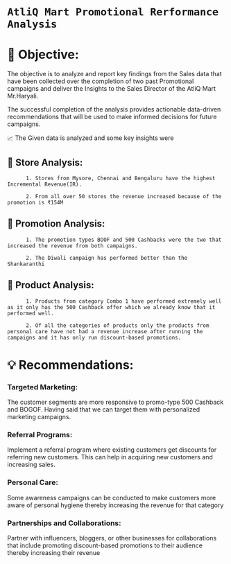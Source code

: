 # `AtliQ Mart Promotional Rerformance Analysis`

# 🎯 Objective:

The objective is to analyze and report key findings from the Sales data that have been collected over the completion of two past Promotional campaigns and deliver the Insights to the Sales Director of the AtliQ Mart Mr.Haryali.

The successful completion of the analysis provides actionable data-driven recommendations that will be used to make informed decisions for future campaigns.



📈 The Given data is analyzed and some key insights were

## 🚀 Store Analysis:

          1. Stores from Mysore, Chennai and Bengaluru have the highest Incremental Revenue(IR).

          2. From all over 50 stores the revenue increased because of the promotion is ₹154M


## 🚀 Promotion Analysis:

          1. The promotion types BOOF and 500 Cashbacks were the two that increased the revenue from both campaigns.

          2. The Diwali campaign has performed better than the Shankaranthi


## 🚀 Product Analysis:

          1. Products from category Combo 1 have performed extremely well as it only has the 500 Cashback offer which we already know that it performed well.

          2. Of all the categories of products only the products from personal care have not had a revenue increase after running the campaigns and it has only run discount-based promotions. 



# 💡 Recommendations:

### Targeted Marketing: 
The customer segments are more responsive to promo-type 500 Cashback and BOGOF. Having said that we can target them with personalized marketing campaigns.

### Referral Programs: 
Implement a referral program where existing customers get discounts for referring new customers. This can help in acquiring new customers and increasing sales.

### Personal Care: 
Some awareness campaigns can be conducted to make customers more aware of personal hygiene thereby increasing the revenue for that category

### Partnerships and Collaborations: 
Partner with influencers, bloggers, or other businesses for collaborations that include promoting discount-based promotions to their audience thereby increasing their revenue

